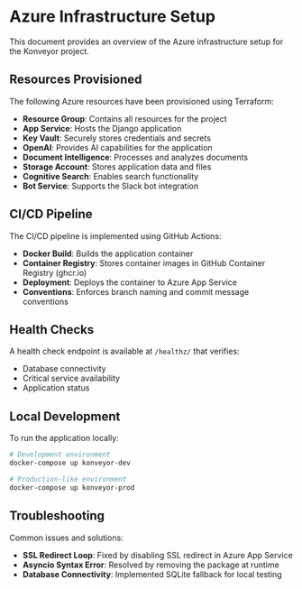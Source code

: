 # Azure Infrastructure Setup

This document provides an overview of the Azure infrastructure setup for the Konveyor project.

## Resources Provisioned

The following Azure resources have been provisioned using Terraform:

- **Resource Group**: Contains all resources for the project
- **App Service**: Hosts the Django application
- **Key Vault**: Securely stores credentials and secrets
- **OpenAI**: Provides AI capabilities for the application
- **Document Intelligence**: Processes and analyzes documents
- **Storage Account**: Stores application data and files
- **Cognitive Search**: Enables search functionality
- **Bot Service**: Supports the Slack bot integration

## CI/CD Pipeline

The CI/CD pipeline is implemented using GitHub Actions:

- **Docker Build**: Builds the application container
- **Container Registry**: Stores container images in GitHub Container Registry (ghcr.io)
- **Deployment**: Deploys the container to Azure App Service
- **Conventions**: Enforces branch naming and commit message conventions

## Health Checks

A health check endpoint is available at `/healthz/` that verifies:

- Database connectivity
- Critical service availability
- Application status

## Local Development

To run the application locally:

```bash
# Development environment
docker-compose up konveyor-dev

# Production-like environment
docker-compose up konveyor-prod
```

## Troubleshooting

Common issues and solutions:

- **SSL Redirect Loop**: Fixed by disabling SSL redirect in Azure App Service
- **Asyncio Syntax Error**: Resolved by removing the package at runtime
- **Database Connectivity**: Implemented SQLite fallback for local testing
